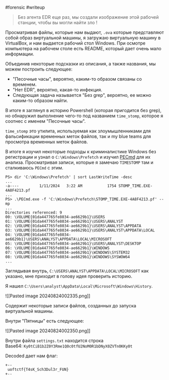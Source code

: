 #forensic #writeup 

> Без агента EDR еще раз, мы создали изображение этой рабочей станции, чтобы вы могли найти зло !

Просматривая файлы, которые нам выдают, `.ova` которые представляют собой образ виртуальной машины, я загружаю виртуальную машину в VirtualBox, и нам выдается рабочий стол Windows. При осмотре компьютера на рабочем столе есть README, который дает очень мало информации.

Объединив некоторые подсказки из описания, а также названия, мы можем построить следующее:

- "Песочные часы", вероятно, каким-то образом связаны со временем.
- "Нет EDR", вероятно, какая-то инфекция.
- Следующая задача называется "Без grep", вероятно, ее можно каким-то образом найти.

В итоге я заглянул в историю Powershell (которая пригодится без grep), но обнаружил выполнение чего-то под названием `time_stomp`, которое я соотнес с именем "Песочные часы".

`time_stomp` это утилита, используемая как злоумышленниками для фальсификации временных меток файлов, так и my blue teams для просмотра временных меток файлов.

В итоге я изучил некоторые подходы к криминалистике Windows без регистрации и узнал о `C:\Windows\Prefetch` и изучил [PECmd](https://github.com/EricZimmerman/PECmd) для их анализа. Просматривая записи, которые я замечаю `TIMESTOMP` там и сталкиваюсь `PECmd` с этим.

```
PS> dir 'C:\Windows\Prefetch' | sort LastWriteTime -desc
...
-a----         1/11/2024   3:22 AM           1754 STOMP_TIME.EXE-4A8F4213.pf
...
PS> .\PECmd.exe -f 'C:\Windows\Prefetch\STOMP_TIME.EXE-4A8F4213.pf' --mp
...
Directories referenced: 9
00: \VOLUME{01da447765fe8034-ae6629b1}\USERS
01: \VOLUME{01da447765fe8034-ae6629b1}\USERS\ANALYST
02: \VOLUME{01da447765fe8034-ae6629b1}\USERS\ANALYST\APPDATA
03: \VOLUME{01da447765fe8034-ae6629b1}\USERS\ANALYST\APPDATA\LOCAL
04: \VOLUME{01da447765fe8034-ae6629b1}\USERS\ANALYST\APPDATA\LOCAL\MICROSOFT
05: \VOLUME{01da447765fe8034-ae6629b1}\USERS\ANALYST\DESKTOP
06: \VOLUME{01da447765fe8034-ae6629b1}\WINDOWS
07: \VOLUME{01da447765fe8034-ae6629b1}\WINDOWS\SYSTEM32
08: \VOLUME{01da447765fe8034-ae6629b1}\WINDOWS\SYSWOW64
...
```

Заглядывая внутрь, `C:\USERS\ANALYST\APPDATA\LOCAL\MICROSOFT` как указано, мне приходит в голову идея проверить историю.

Я нашел `C:\Users\analyst\AppData\Local\Microsoft\Windows\History`.

![[Pasted image 20240824002335.png]]

Содержит некоторые записи файлов, созданных до запуска виртуальной машины.

Внутри "Пятницы" есть следующее:

![[Pasted image 20240824002350.png]]

Внутри файла `settings.txt` находится строка Base64: `Ky0tCiB1b2Z0Y3Rme1Q0c0tfU2NoM0R1bDNyX0ZVTn0KKy0t`

Decoded дает нам флаг:

```
+--
 uoftctf{T4sK_Sch3Dul3r_FUN}
+--
```
